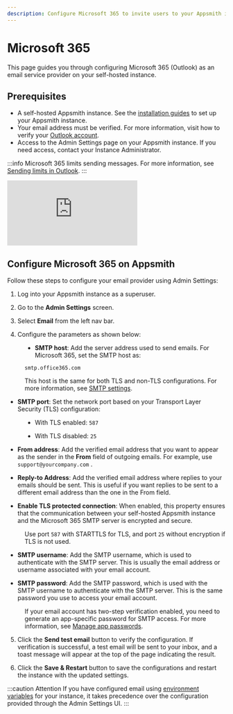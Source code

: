 ```yaml
---
description: Configure Microsoft 365 to invite users to your Appsmith installation
---
```


# Microsoft 365

This page guides you through configuring Microsoft 365 (Outlook) as an email service provider on your self-hosted instance.

## Prerequisites

- A self-hosted Appsmith instance. See the [installation guides](/getting-started/setup/installation-guides) to set up your Appsmith instance.
- Your email address must be verified. For more information, visit how to verify your [Outlook account](https://support.microsoft.com/en-au/office/how-to-verify-your-outlook-com-account-0b493d5c-9390-45ca-81b6-1bb1314caba9).
- Access to the Admin Settings page on your Appsmith instance. If you need access, contact your Instance Administrator.


:::info
Microsoft 365 limits sending messages. For more information, see [Sending limits in Outlook](https://support.microsoft.com/en-us/office/sending-limits-in-outlook-com-279ee200-594c-40f0-9ec8-bb6af7735c2e).
:::

<div style={{ position: "relative", paddingBottom: "calc(50.520833333333336% + 41px)", height: "0", width: "100%" }}>
<iframe src="https://demo.arcade.software/t9NdlricNFdK0ZRAp0Jd?embed" frameborder="0" loading="lazy" webkitallowfullscreen mozallowfullscreen allowfullscreen style={{ position: "absolute", top: "0", left: "0", width: "100%", height: "100%", colorScheme: "light" }} title="Appsmith | Create workflow">
</iframe>
</div> 


## Configure Microsoft 365 on Appsmith

Follow these steps to configure your email provider using Admin Settings:


1. Log into your Appsmith instance as a superuser.

2. Go to the **Admin Settings** screen.

3. Select **Email** from the left nav bar.

4. Configure the parameters as shown below:


<dd>

* **SMTP host**: Add the server address used to send emails. For Microsoft 365, set the SMTP host as:

<dd>

```
smtp.office365.com
```

This host is the same for both TLS and non-TLS configurations. For more information, see [SMTP settings](https://support.microsoft.com/en-us/office/pop-imap-and-smtp-settings-for-outlook-com-d088b986-291d-42b8-9564-9c414e2aa040).


</dd>


* **SMTP port**: Set the network port based on your Transport Layer Security (TLS) configuration:


<dd>

* With TLS enabled: `587`

* With TLS disabled: `25`

</dd>

* **From address**: Add the verified email address that you want to appear as the sender in the **From** field of outgoing emails. For example, use `support@yourcompany.com` .

* **Reply-to Address**: Add the verified email address where replies to your emails should be sent. This is useful if you want replies to be sent to a different email address than the one in the From field. 


* **Enable TLS protected connection**: When enabled, this property ensures that the communication between your self-hosted Appsmith instance and the Microsoft 365 SMTP server is encrypted and secure. 

<dd>

Use port `587` with STARTTLS for TLS, and port `25` without encryption if TLS is not used.


</dd>



* **SMTP username**: Add the SMTP username, which is used to authenticate with the SMTP server. This is usually the email address or username associated with your email account.


* **SMTP password**: Add the SMTP password, which is used with the SMTP username to authenticate with the SMTP server. This is the same password you use to access your email account.

<dd>

If your email account has two-step verification enabled, you need to generate an app-specific password for SMTP access. For more information, see [Manage app passwords](https://support.microsoft.com/en-us/account-billing/manage-app-passwords-for-two-step-verification-d6dc8c6d-4bf7-4851-ad95-6d07799387e9).


</dd>

</dd>

5. Click the ****Send test email**** button to verify the configuration. If verification is successful, a test email will be sent to your inbox, and a toast message will appear at the top of the page indicating the result.

6. Click the **Save & Restart** button to save the configurations and restart the instance with the updated settings.


:::caution Attention
If you have configured email using [environment variables](#environment-variables) for your instance, it takes precedence over the configuration provided through the Admin Settings UI.
:::
